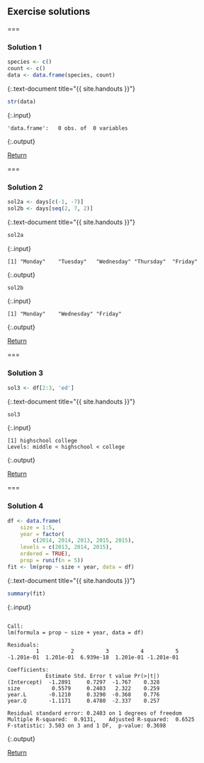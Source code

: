 ---
---

## Exercise solutions

===

### Solution 1


~~~r
species <- c()
count <- c()
data <- data.frame(species, count)
~~~
{:.text-document title="{{ site.handouts }}"}


~~~r
str(data)
~~~
{:.input}
~~~
'data.frame':	0 obs. of  0 variables
~~~
{:.output}

<aside class="notes" markdown="block">

[Return](#exercise-1)

</aside>

===

### Solution 2


~~~r
sol2a <- days[c(-1, -7)]
sol2b <- days[seq(2, 7, 2)]
~~~
{:.text-document title="{{ site.handouts }}"}


~~~r
sol2a
~~~
{:.input}
~~~
[1] "Monday"    "Tuesday"   "Wednesday" "Thursday"  "Friday"   
~~~
{:.output}


~~~r
sol2b
~~~
{:.input}
~~~
[1] "Monday"    "Wednesday" "Friday"   
~~~
{:.output}

<aside class="notes" markdown="block">

[Return](#exercise-2)

</aside>

===

### Solution 3


~~~r
sol3 <- df[2:3, 'ed']
~~~
{:.text-document title="{{ site.handouts }}"}


~~~r
sol3
~~~
{:.input}
~~~
[1] highschool college   
Levels: middle < highschool < college
~~~
{:.output}

<aside class="notes" markdown="block">

[Return](#exercise-3)

</aside>

===

### Solution 4


~~~r
df <- data.frame(
    size = 1:5,
    year = factor(
        c(2014, 2014, 2013, 2015, 2015),
	levels = c(2013, 2014, 2015),
	ordered = TRUE),
    prop = runif(n = 5))
fit <- lm(prop ~ size + year, data = df)
~~~
{:.text-document title="{{ site.handouts }}"}


~~~r
summary(fit)
~~~
{:.input}
~~~

Call:
lm(formula = prop ~ size + year, data = df)

Residuals:
         1          2          3          4          5 
-1.201e-01  1.201e-01  6.939e-18  1.201e-01 -1.201e-01 

Coefficients:
            Estimate Std. Error t value Pr(>|t|)
(Intercept)  -1.2891     0.7297  -1.767    0.328
size          0.5579     0.2403   2.322    0.259
year.L       -0.1210     0.3290  -0.368    0.776
year.Q       -1.1171     0.4780  -2.337    0.257

Residual standard error: 0.2403 on 1 degrees of freedom
Multiple R-squared:  0.9131,	Adjusted R-squared:  0.6525 
F-statistic: 3.503 on 3 and 1 DF,  p-value: 0.3698
~~~
{:.output}

<aside class="notes" markdown="block">

[Return](#exercise-4)

</aside>


